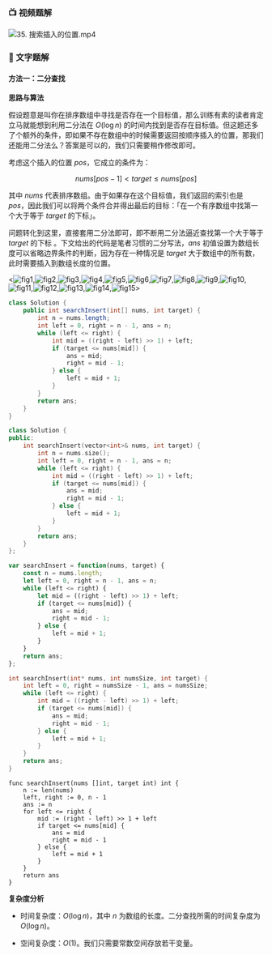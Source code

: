 ### 📺 视频题解  
![35. 搜索插入的位置.mp4](340b43f1-c2f6-45cf-aa63-d0c9f78fc0c5)

### 📖 文字题解
#### 方法一：二分查找

**思路与算法**

假设题意是叫你在排序数组中寻找是否存在一个目标值，那么训练有素的读者肯定立马就能想到利用二分法在 $O(\log n)$ 的时间内找到是否存在目标值。但这题还多了个额外的条件，即如果不存在数组中的时候需要返回按顺序插入的位置，那我们还能用二分法么？答案是可以的，我们只需要稍作修改即可。

考虑这个插入的位置 $\textit{pos}$，它成立的条件为：

$$
\textit{nums}[pos-1]<\textit{target}\le \textit{nums}[pos]
$$

其中 $\textit{nums}$ 代表排序数组。由于如果存在这个目标值，我们返回的索引也是 $\textit{pos}$，因此我们可以将两个条件合并得出最后的目标：「在一个有序数组中找第一个大于等于 $\textit{target}$ 的下标」。

问题转化到这里，直接套用二分法即可，即不断用二分法逼近查找第一个大于等于 $\textit{target}$ 的下标 。下文给出的代码是笔者习惯的二分写法，$\textit{ans}$ 初值设置为数组长度可以省略边界条件的判断，因为存在一种情况是 $\textit{target}$ 大于数组中的所有数，此时需要插入到数组长度的位置。

<![fig1](https://assets.leetcode-cn.com/solution-static/35/1.png),![fig2](https://assets.leetcode-cn.com/solution-static/35/2.png),![fig3](https://assets.leetcode-cn.com/solution-static/35/3.png),![fig4](https://assets.leetcode-cn.com/solution-static/35/4.png),![fig5](https://assets.leetcode-cn.com/solution-static/35/5.png),![fig6](https://assets.leetcode-cn.com/solution-static/35/6.png),![fig7](https://assets.leetcode-cn.com/solution-static/35/7.png),![fig8](https://assets.leetcode-cn.com/solution-static/35/8.png),![fig9](https://assets.leetcode-cn.com/solution-static/35/9.png),![fig10](https://assets.leetcode-cn.com/solution-static/35/10.png),![fig11](https://assets.leetcode-cn.com/solution-static/35/11.png),![fig12](https://assets.leetcode-cn.com/solution-static/35/12.png),![fig13](https://assets.leetcode-cn.com/solution-static/35/13.png),![fig14](https://assets.leetcode-cn.com/solution-static/35/14.png),![fig15](https://assets.leetcode-cn.com/solution-static/35/15.png)>

```Java [sol1-Java]
class Solution {
    public int searchInsert(int[] nums, int target) {
        int n = nums.length;
        int left = 0, right = n - 1, ans = n;
        while (left <= right) {
            int mid = ((right - left) >> 1) + left;
            if (target <= nums[mid]) {
                ans = mid;
                right = mid - 1;
            } else {
                left = mid + 1;
            }
        }
        return ans;
    }
}
```
```C++ [sol1-C++]
class Solution {
public:
    int searchInsert(vector<int>& nums, int target) {
        int n = nums.size();
        int left = 0, right = n - 1, ans = n;
        while (left <= right) {
            int mid = ((right - left) >> 1) + left;
            if (target <= nums[mid]) {
                ans = mid;
                right = mid - 1;
            } else {
                left = mid + 1;
            }
        }
        return ans;
    }
};
```
```JavaScript [sol1-JavaScript]
var searchInsert = function(nums, target) {
    const n = nums.length;
    let left = 0, right = n - 1, ans = n;
    while (left <= right) {
        let mid = ((right - left) >> 1) + left;
        if (target <= nums[mid]) {
            ans = mid;
            right = mid - 1;
        } else {
            left = mid + 1;
        }
    }
    return ans;
};
```

```C [sol1-C]
int searchInsert(int* nums, int numsSize, int target) {
    int left = 0, right = numsSize - 1, ans = numsSize;
    while (left <= right) {
        int mid = ((right - left) >> 1) + left;
        if (target <= nums[mid]) {
            ans = mid;
            right = mid - 1;
        } else {
            left = mid + 1;
        }
    }
    return ans;
}
```

```golang [sol1-Golang]
func searchInsert(nums []int, target int) int {
    n := len(nums)
    left, right := 0, n - 1
    ans := n
    for left <= right {
        mid := (right - left) >> 1 + left
        if target <= nums[mid] {
            ans = mid
            right = mid - 1
        } else {
            left = mid + 1
        }
    }
    return ans
}
```

**复杂度分析**

- 时间复杂度：$O(\log n)$，其中 $n$ 为数组的长度。二分查找所需的时间复杂度为 $O(\log n)$。

- 空间复杂度：$O(1)$。我们只需要常数空间存放若干变量。